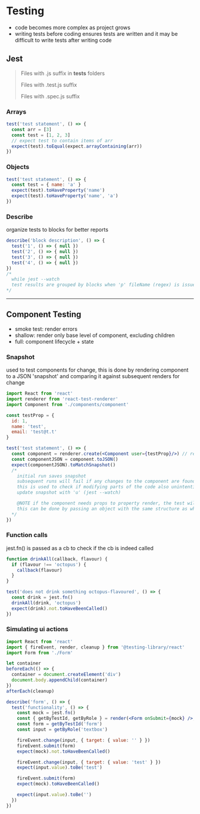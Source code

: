 # Testing

* code becomes more complex as project grows
* writing tests before coding ensures tests are written and it may be difficult to write tests after writing code

## Jest

>Files with .js suffix in __tests__ folders
>
>Files with .test.js suffix
>
>Files with .spec.js suffix

### Arrays

```js
test('test statement', () => {
  const arr = [3]
  const test = [1, 2, 3]
  // expect test to contain items of arr
  expect(test).toEqual(expect.arrayContaining(arr))
})
```

### Objects

```js
test('test statement', () => {
  const test = { name: 'a' }
  expect(test).toHaveProperty('name')
  expect(test).toHaveProperty('name', 'a')
})
```

### Describe

organize tests to blocks for better reports

```js
describe('block description', () => {
  test('1', () => { null })
  test('2', () => { null })
  test('3', () => { null })
  test('4', () => { null })
})
/*
  while jest --watch
  test results are grouped by blocks when 'p' fileName (regex) is issued
*/
```

---

## Component Testing

* smoke test: render errors
* shallow: render only base level of component, excluding children
* full: component lifecycle + state

### Snapshot

used to test components for change, this is done by rendering component to a JSON 'snapshot' and comparing it against subsequent renders for change

```jsx
import React from 'react'
import renderer from 'react-test-renderer'
import Component from './components/component'

const testProp = {
  id: 1,
  name: 'test',
  email: 'test@t.t'
}

test('test statement', () => {
  const component = renderer.create(<Component user={testProp}/>) // render component
  const componentJSON = component.toJSON()
  expect(componentJSON).toMatchSnapshot()
  /*
    initial run saves snapshot
    subsequent runs will fail if any changes to the component are found when compared to snapshot
    this is used to check if modifying parts of the code also unintentionally changes parts of component
    update snapshot with 'u' (jest --watch)

    @NOTE if the component needs props to property render, the test will also need props to pass
    this can be done by passing an object with the same structure as what is passed as props to the component
  */
})

```

### Function calls

jest.fn() is passed as a cb to check if the cb is indeed called

```jsx
function drinkAll(callback, flavour) {
  if (flavour !== 'octopus') {
    callback(flavour)
  }
}

test('does not drink something octopus-flavoured', () => {
  const drink = jest.fn()
  drinkAll(drink, 'octopus')
  expect(drink).not.toHaveBeenCalled()
})
```

### Simulating ui actions

```jsx
import React from 'react'
import { fireEvent, render, cleanup } from '@testing-library/react'
import Form from './Form'

let container
beforeEach(() => {
  container = document.createElement('div')
  document.body.appendChild(container)
})
afterEach(cleanup)

describe('form', () => {
  test('functionality', () => {
    const mock = jest.fn()
    const { getByTestId, getByRole } = render(<Form onSubmit={mock} />, container)
    const form = getByTestId('form')
    const input = getByRole('textbox')

    fireEvent.change(input, { target: { value: '' } })
    fireEvent.submit(form)
    expect(mock).not.toHaveBeenCalled()

    fireEvent.change(input, { target: { value: 'test' } })
    expect(input.value).toBe('test')

    fireEvent.submit(form)
    expect(mock).toHaveBeenCalled()

    expect(input.value).toBe('')
  })
})
```
